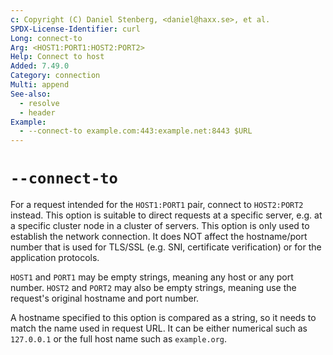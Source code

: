 ```yaml
---
c: Copyright (C) Daniel Stenberg, <daniel@haxx.se>, et al.
SPDX-License-Identifier: curl
Long: connect-to
Arg: <HOST1:PORT1:HOST2:PORT2>
Help: Connect to host
Added: 7.49.0
Category: connection
Multi: append
See-also:
  - resolve
  - header
Example:
  - --connect-to example.com:443:example.net:8443 $URL
---
```


# `--connect-to`

For a request intended for the `HOST1:PORT1` pair, connect to `HOST2:PORT2`
instead. This option is suitable to direct requests at a specific server, e.g.
at a specific cluster node in a cluster of servers. This option is only used
to establish the network connection. It does NOT affect the hostname/port
number that is used for TLS/SSL (e.g. SNI, certificate verification) or for
the application protocols.

`HOST1` and `PORT1` may be empty strings, meaning any host or any port number.
`HOST2` and `PORT2` may also be empty strings, meaning use the request's
original hostname and port number.

A hostname specified to this option is compared as a string, so it needs to
match the name used in request URL. It can be either numerical such as
`127.0.0.1` or the full host name such as `example.org`.
